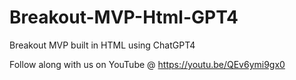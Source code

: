 # Breakout-MVP-Html-GPT4
Breakout MVP built in HTML using ChatGPT4

Follow along with us on YouTube @ https://youtu.be/QEv6ymi9gx0
